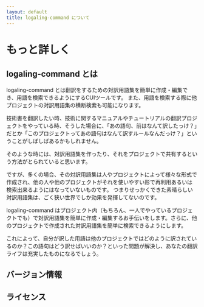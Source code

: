 ```yaml
---
layout: default
title: logaling-command について
---
```


もっと詳しく
==============

logaling-command とは
---------------------

logaling-command とは翻訳をするための対訳用語集を簡単に作成・編集でき、用語を検索できるようにするCUIツールです。
また、用語を検索する際に他プロジェクトの対訳用語集の横断検索も可能になります。

技術書を翻訳したい時、技術に関するマニュアルやチュートリアルの翻訳プロジェクトをやっている時、そうした場合に、「あの語句、前はなんて訳したっけ？」だとか「このプロジェクトってあの語句はなんて訳すルールなんだっけ？」ということがしばしばあるかもしれません。

そのような時には、対訳用語集を作ったり、それをプロジェクトで共有するという方法がとられていると思います。

ですが、多くの場合、その対訳用語集は人やプロジェクトによって様々な形式で作成され、他の人や他のプロジェクトがそれを使いやすい形で再利用あるいは検索出来るようにはなっていないものです。
つまりせっかくできた素晴らしい対訳用語集は、ごく狭い世界でしか効果を発揮してないのです。

logaling-command はプロジェクト内（もちろん、一人でやっているプロジェクトでも）で対訳用語集を簡単に作成・編集するお手伝いをします。さらに、他のプロジェクトで作成された対訳用語集を簡単に検索できるようにします。

これによって、自分が訳した用語は他のプロジェクトではどのように訳されているのか？この語句はどう訳せばいいのか？といった問題が解決し、あなたの翻訳ライフは充実したものになるでしょう。



バージョン情報
--------------


ライセンス
----------
